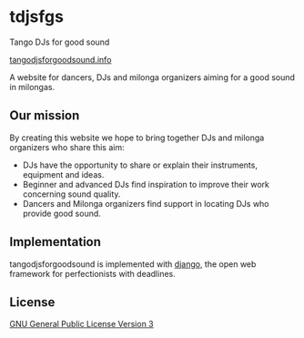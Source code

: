 # tdjsfgs
Tango DJs for good sound

[tangodjsforgoodsound.info](https://tangodjsforgoodsound.info)

A website for dancers, DJs and milonga organizers aiming for a good
sound in milongas.

## Our mission
By creating this website we hope to bring together DJs and milonga
organizers who share this aim:

* DJs have the opportunity to share or explain their instruments, equipment and ideas.
* Beginner and advanced DJs find inspiration to improve their work concerning sound quality.
* Dancers and Milonga organizers find support in locating DJs who provide good sound.

## Implementation
tangodjsforgoodsound is implemented with
[django](https://www.djangoproject.com), the open web
framework for perfectionists with deadlines.

## License
[GNU General Public License Version 3](https://www.gnu.org/licenses/gpl-3.0.txt)
